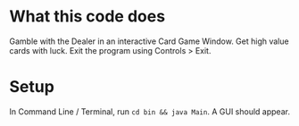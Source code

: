 # What this code does
Gamble with the Dealer in an interactive Card Game Window. Get high value cards with luck. Exit the program using Controls > Exit.

# Setup
In Command Line / Terminal, run `cd bin && java Main`. A GUI should appear. 